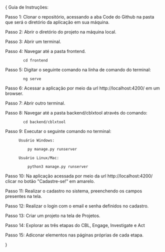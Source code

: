 {
  Guia de Instruções:

  Passo 1: Clonar o repositório, acessando a aba Code do Github na pasta que será o diretório da aplicação em sua máquina.
  
  Passo 2: Abrir o diretório do projeto na máquina local.
  
  Passo 3: Abrir um terminal.
  
  Passo 4: Navegar até a pasta frontend.
            
            cd frontend
  
  Passo 5: Digitar o seguinte comando na linha de comando do terminal:
            
            ng serve
  
  Passo 6: Acessar a aplicação por meio da url http://localhost:4200/ em um browser.

  Passo 7: Abrir outro terminal.

  Passo 8: Navegar até a pasta backend/cblxtool através do comando:
            
            cd backend/cblxtool
  
  Passo 9: Executar o seguinte comando no terminal:
          
          Usuário Windows:
          
              py manage.py runserver
          
          Usuário Linux/Mac:
          
              python3 manage.py runserver
  
  Passo 10: Na aplicação acessada por meio da url http://localhost:4200/ clicar no botão "Cadastre-se!" em amarelo.

  Passo 11: Realizar o cadastro no sistema, preenchendo os campos presentes na tela.

  Passo 12: Realizar o login com o email e senha definidos no cadastro.

  Passo 13: Criar um projeto na tela de Projetos.

  Passo 14: Explorar as três etapas do CBL, Engage, Investigate e Act

  Passo 15: Adiconar elementos nas páginas próprias de cada etapa.

}
